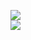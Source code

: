 [![](https://img.shields.io/badge/Made%20With-Github%20Spray-lightgrey.svg?style=for-the-badge&logo=github)](https://github.com/Annihil/github-spray#3579)  
[![](https://i.imgur.com/2DrTn0Z.gif)](https://github.com/Annihil/github-spray)